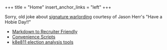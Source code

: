 +++
title = "Home"
insert_anchor_links = "left"
+++

Sorry, old joke about [signature warlording](https://www.netfunny.com/rhf/jokes/95q4/sigs.html) courtesy of Jason Herr's "Have a Hobie Day!!"

* [Markdown to Recruiter Friendly](https://github.com/katieday13/md2)
* [Convenience Scripts](https://github.com/katieday13/convenience)
* [k8e811 election analysis tools](https://k8e811.github.io)
